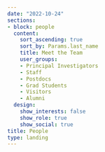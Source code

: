 ```yaml
---
date: "2022-10-24"
sections:
- block: people
  content:
    sort_ascending: true
    sort_by: Params.last_name
    title: Meet the Team
    user_groups:
    - Principal Investigators
    - Staff
    - Postdocs
    - Grad Students
    - Visitors
    - Alumni
  design:
    show_interests: false
    show_role: true
    show_social: true
title: People
type: landing
---
```

